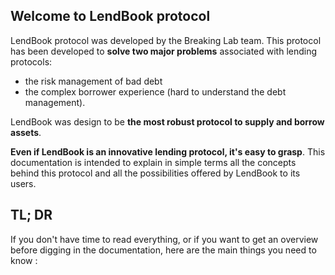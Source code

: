## **Welcome to LendBook protocol**

LendBook protocol was developed by the Breaking Lab team. This protocol has been developed to **solve two major problems** associated with lending protocols:

* the risk management of bad debt
* the complex borrower experience (hard to understand the debt management).

LendBook was design to be **the most robust protocol to supply and borrow assets**.

**Even if LendBook is an innovative lending protocol, it's easy to grasp**. This documentation is intended to explain in simple terms all the concepts behind this protocol and all the possibilities offered by LendBook to its users.

## **TL; DR**

If you don't have time to read everything, or if you want to get an overview before digging in the documentation, here are the main things you need to know :